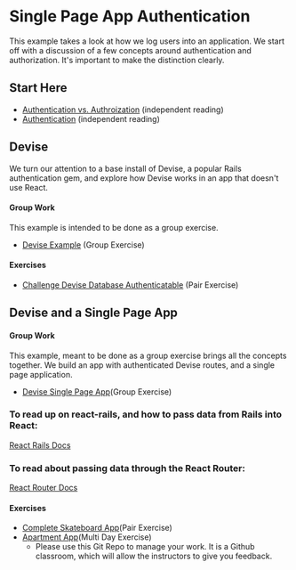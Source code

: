 # Single Page App Authentication

This example takes a look at how we log users into an application.  We start off with a discussion of a few concepts around authentication and authorization.  It's important to make the distinction clearly.

## Start Here
* [Authentication vs. Authroization](./01-authentication-vs-authorization.md) (independent reading)
* [Authentication](./02-authentication.md) (independent reading)

## Devise
We turn our attention to a base install of Devise, a popular Rails authentication gem, and explore how Devise works in an app that doesn't use React.

#### Group Work
This example is intended to be done as a group exercise.

* [Devise Example](./devise-example/README.md) (Group Exercise)

#### Exercises

* [Challenge Devise Database Authenticatable](https://github.com/LEARNAcademy/challenge-devise-database-authenticatable) (Pair Exercise)

## Devise and a Single Page App

#### Group Work
This example, meant to be done as a group exercise brings all the concepts together.  We build an app with authenticated Devise routes, and a single page application.

* [Devise Single Page App](./devise-single-page-app/README.md)(Group Exercise)

### To read up on react-rails, and how to pass data from Rails into React:
[React Rails Docs](https://github.com/reactjs/react-rails#7-render-it-in-a-rails-view)

### To read about passing data through the React Router:
[React Router Docs](https://reacttraining.com/react-router/web/api/Route/render-func)

#### Exercises

* [Complete Skateboard App](https://github.com/LEARNAcademy/devise-with-single-page-app-pair)(Pair Exercise)
* [Apartment App](https://github.com/LEARNAcademy/exercise-apartment-app/blob/master/README.md)(Multi Day Exercise)
  - Please use this Git Repo to manage your work.  It is a Github classroom, which will allow the instructors to give you feedback.

